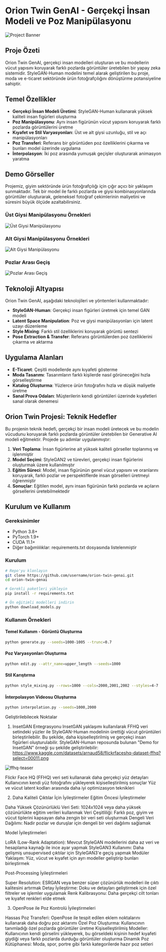 

# Orion Twin GenAI - Gerçekçi İnsan Modeli ve Poz Manipülasyonu

![Project Banner](https://github.com/username/orion-twin-genai/raw/main/docs/banner.png)

## Proje Özeti

Orion Twin GenAI, gerçekçi insan modelleri oluşturan ve bu modellerin vücut yapısını koruyarak farklı pozlarda görüntüler üretebilen bir yapay zeka sistemidir. StyleGAN-Human modelini temel alarak geliştirilen bu proje, moda ve e-ticaret sektöründe ürün fotoğrafçılığını dönüştürme potansiyeline sahiptir.

## Temel Özellikler

- **Gerçekçi İnsan Modeli Üretimi**: StyleGAN-Human kullanarak yüksek kaliteli insan figürleri oluşturma
- **Poz Manipülasyonu**: Aynı insan figürünün vücut yapısını koruyarak farklı pozlarda görüntülerini üretme
- **Kıyafet ve Stil Varyasyonları**: Üst ve alt giysi uzunluğu, stil ve açı manipülasyonları
- **Poz Transferi**: Referans bir görüntüden poz özelliklerini çıkarma ve bunları model üzerinde uygulama
- **İnterpolasyon**: İki poz arasında yumuşak geçişler oluşturarak animasyon yaratma

## Demo Görseller

Projemiz, giyim sektöründe ürün fotoğrafçılığı için çığır açıcı bir yaklaşım sunmaktadır. Tek bir model ile farklı pozlarda ve giysi kombinasyonlarında görüntüler oluşturarak, geleneksel fotoğraf çekimlerinin maliyetini ve süresini büyük ölçüde azaltabilirsiniz.

### Üst Giysi Manipülasyonu Örnekleri
![Üst Giysi Manipülasyonu](https://github.com/username/orion-twin-genai/raw/main/examples/upper_length_samples.png)

### Alt Giysi Manipülasyonu Örnekleri
![Alt Giysi Manipülasyonu](https://github.com/username/orion-twin-genai/raw/main/examples/bottom_length_samples.png)

### Pozlar Arası Geçiş
![Pozlar Arası Geçiş](https://github.com/username/orion-twin-genai/raw/main/examples/pose_interpolation.gif)

## Teknoloji Altyapısı

Orion Twin GenAI, aşağıdaki teknolojileri ve yöntemleri kullanmaktadır:

- **StyleGAN-Human**: Gerçekçi insan figürleri üretmek için temel GAN modeli
- **Latent Space Manipulation**: Poz ve giysi manipülasyonları için latent uzayı düzenleme
- **Style Mixing**: Farklı stil özelliklerini koruyarak görüntü sentezi
- **Pose Extraction & Transfer**: Referans görüntülerden poz özelliklerini çıkarma ve aktarma

## Uygulama Alanları

- **E-Ticaret**: Çeşitli modellerde aynı kıyafeti gösterme
- **Moda Tasarımı**: Tasarımların farklı kişilerde nasıl görüneceğini hızla görselleştirme
- **Katalog Oluşturma**: Yüzlerce ürün fotoğrafını hızla ve düşük maliyetle üretme
- **Sanal Prova Odaları**: Müşterilerin kendi görüntüleri üzerinde kıyafetleri sanal olarak denemesi

## Orion Twin Projesi: Teknik Hedefler

Bu projenin teknik hedefi, gerçekçi bir insan modeli üretecek ve bu modelin vücudunu koruyarak farklı pozlarda görüntüler üretebilen bir Generative AI modeli eğitmektir. Projede şu adımlar uygulanmıştır:

1. **Veri Toplama**: İnsan figürlerine ait yüksek kaliteli görseller toplanmış ve işlenmiştir
2. **Model Seçimi**: StyleGAN2 ve türevleri, gerçekçi insan figürlerini oluşturmak üzere kullanılmıştır
3. **Eğitim Süreci**: Model, insan figürünün genel vücut yapısını ve oranlarını koruyarak, farklı pozlar ve perspektiflerde insan görselleri üretmeyi öğrenmiştir
4. **Sonuçlar**: Eğitilen model, aynı insan figürünün farklı pozlarda ve açıların görsellerini üretebilmektedir

## Kurulum ve Kullanım

### Gereksinimler

- Python 3.8+
- PyTorch 1.9+
- CUDA 11.1+
- Diğer bağımlılıklar: requirements.txt dosyasında listelenmiştir

### Kurulum

```bash
# Repo'yu klonlayın
git clone https://github.com/username/orion-twin-genai.git
cd orion-twin-genai

# Gerekli paketleri yükleyin
pip install -r requirements.txt

# Ön eğitimli modelleri indirin
python download_models.py
```

### Kullanım Örnekleri

#### Temel Kullanım - Görüntü Oluşturma

```bash
python generate.py --seeds=1000-1005 --trunc=0.7
```

#### Poz Varyasyonları Oluşturma

```bash
python edit.py --attr_name=upper_length --seeds=1000
```

#### Stil Karıştırma

```bash
python style_mixing.py --rows=1000 --cols=2000,2001,2002 --styles=4-7
```

#### İnterpolasyon Videosu Oluşturma

```bash
python interpolation.py --seeds=1000,2000
```

Geliştirilebilecek Noktalar
1. InsetGAN Entegrasyonu
InsetGAN yaklaşımı kullanılarak FFHQ veri setindeki yüzler ile StyleGAN-Human modelinin ürettiği vücut görüntüleri birleştirilebilir. Bu şekilde, daha kişiselleştirilmiş ve gerçekçi insan figürleri oluşturulabilir.
StyleGAN-Human reposunda bulunan "Demo for InsetGAN" örneği şu şekilde geliştirilebilir:
https://www.kaggle.com/datasets/arnaud58/flickrfaceshq-dataset-ffhq?select=00011.png

![ffhq-teaser](https://github.com/user-attachments/assets/f860f838-0312-4aab-9000-f7f77e5ddfcf)

Flickr Face HQ (FFHQ) veri seti kullanarak daha gerçekçi yüz detayları
Kullanıcının kendi yüz fotoğrafını yükleyerek kişiselleştirilmiş sonuçlar
Yüz ve vücut latent kodları arasında daha iyi optimizasyon teknikleri

2. Daha Kaliteli Çıktılar İçin İyileştirmeler
Eğitim Öncesi İyileştirmeler

Daha Yüksek Çözünürlüklü Veri Seti: 1024x1024 veya daha yüksek çözünürlükte eğitim verileri kullanmak
Veri Çeşitliliği: Farklı poz, giyim ve vücut tiplerini kapsayan daha zengin bir veri seti oluşturmak
Dengeli Veri Dağılımı: Nadir pozlar ve duruşlar için dengeli bir veri dağılımı sağlamak

Model İyileştirmeleri

LoRA (Low-Rank Adaptation): Mevcut StyleGAN modellerini daha az veri ve hesaplama kaynağı ile ince ayar yapmak
StyleGAN3 Kullanımı: Daha gelişmiş unsupervised çıktılar için StyleGAN3'e geçiş yapmak
Modüler Yaklaşım: Yüz, vücut ve kıyafet için ayrı modeller geliştirip bunları birleştirmek

Post-Processing İyileştirmeleri

Super Resolution: ESRGAN veya benzer süper çözünürlük modelleri ile çıktı kalitesini artırmak
Detay İyileştirme: Doku ve detayları geliştirmek için özel filtreler ve işlemler uygulamak
Renk Kalibrasyonu: Daha gerçekçi cilt tonları ve kıyafet renkleri elde etmek

3. OpenPose ile Poz Kontrolü İyileştirmeleri

Hassas Poz Transferi: OpenPose ile tespit edilen eklem noktalarını kullanarak daha doğru poz aktarımı
Özel Poz Oluşturma: Kullanıcının tanımladığı özel pozlarda görüntüler üretme
Kişiselleştirilmiş Modeller: Kullanıcının kendi görselini yükleyerek, bu görseldeki kişinin hedef kıyafeti giydiği veya farklı pozlarda durduğu görüntüler oluşturma
Dinamik Poz Kütüphanesi: Moda, spor, portre gibi farklı kategorilerde hazır poz setleri
